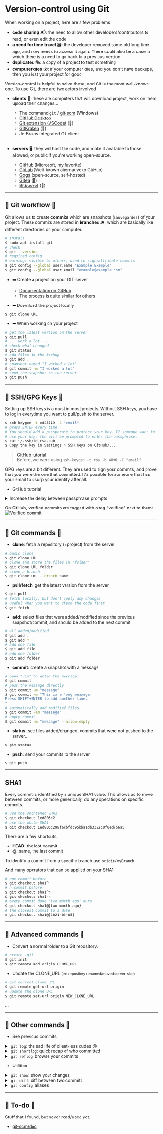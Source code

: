 # Version-control using Git

<div class="row row-cols-md-2"><div>

When working on a project, here are a few problems

* **code sharing** 📬: the need to allow other developers/contributors to read, or even edit the code
* **a need for time travel** 🗃️: the developer removed some old long time ago, and now needs to access it again. There could also be a case in which there is a need to go back to a previous version
* **duplicates** 🎭: a copy of a project to test something
* **computer dies** 😵: if your computer dies, and you don't have backups, then you lost your project for good
</div><div>

Version-control is helpful to solve these, and Git is the most well-known one. To use Git, there are two actors involved

* **clients** 👲: these are computers that will download project, work on them, upload their changes...
  * The command `git` / [git-scm](https://git-scm.com/) (Windows) 
  * [GitHub Desktop](https://desktop.github.com/)
  * [Git extension (VSCode)](https://code.visualstudio.com/docs/sourcecontrol/overview) (👻)
  * [GitKraken](https://www.gitkraken.com/) (👻)
  * JetBrains integrated Git client <br><span>&nbsp;</span>

* **servers** 🖥️: they will host the code, and make it available to those allowed, or public if you're working open-source.
  * [GitHub](https://github.com/) (Microsoft, my favorite)
  * [GitLab](https://about.gitlab.com/) (Well-known alternative to GitHub)
  * [Gogs](https://gogs.io/) (open-source, self-hosted)
  * [Gitea](https://gitea.com/) (👻)
  * [Bitbucket](https://bitbucket.org/) (👻)
</div></div>

<hr class="sep-both">

## 🐍 Git workflow 🐍

<div class="row row-cols-md-2 mt-4"><div>

Git allows us to create **commits** which are snapshots (`sauvegardes`) of your project. These commits are stored in **branches** 🪵, which are basically like different directories on your computer.

```bash
# install
$ sudo apt install git
# check
$ git --version
# required config
# warning: visible by others, used to sign/attribute commits
$ git config --global user.name "Example Example"
$ git config --global user.email "example@example.com"
```

* ➡️ Create a project on your GIT server

  * [Documentation on GitHub](https://docs.github.com/en/repositories/creating-and-managing-repositories/creating-a-new-repository)
  * The process is quite similar for others

</div><div>

* ➡ Download the project locally

```bash
$ git clone URL
```

* ➡ When working on your project

```bash
# get the latest version on the server
$ git pull
# ... work a lot ...
# check what changed
$ git status
# add files to the backup
$ git add .
# snapshot named "I worked a lot" 
$ git commit -m "I worked a lot"
# send the snapshot to the server
$ git push
```
</div></div>

<hr class="sep-both">

## 🔑 SSH/GPG Keys 🔑

<div class="row row-cols-md-2"><div>

Setting up SSH keys is a must in most projects. Without SSH keys, you have to log in everytime you want to pull/push to the server.

```bash
$ ssh-keygen -t ed25519 -C "email"
# press ENTER every time.
# You should add a passphrase to protect your key. If someone want to
# use your key, the will be prompted to enter the passphrase.
$ cat ~/.ssh/id_rsa.pub
$ Copy the key in Settings > SSH Keys on GitHub/...
```

> [GitHub tutorial](https://docs.github.com/en/authentication/connecting-to-github-with-ssh/generating-a-new-ssh-key-and-adding-it-to-the-ssh-agent).<br>
> Before, we were using `ssh-keygen -t rsa -b 4096 -C "email"`.
</div><div>

GPG keys are a bit different. They are used to sign your commits, and prove that you were the one that committed. It's possible for someone that has your email to usurp your identify after all.

* [GitHub tutorial](https://docs.github.com/en/github/authenticating-to-github/managing-commit-signature-verification/generating-a-new-gpg-key)

<details class="details-e">
<summary>Increase the delay between passphrase prompts</summary>

You will need to **write a passphrase almost every time you are committing**, unless you provided your passphrase in the last **10 minutes**. You can increase the time your passphrase is cached

```bash
# note the location of the file
# this is usually ~/.gnupg/gpg-agent.conf
$ gpg-agent --gpgconf-list | head -n1
# create the file, or edit it
# cached 8 hours
$ echo "max-cache-ttl 28800" >> ~/.gnupg/gpg-agent.conf
$ echo "default-cache-ttl 28800" >> ~/.gnupg/gpg-agent.conf
# reload
$ gpg-connect-agent reloadagent /bye
```
</details>

On GitHub, verified commits are tagged with a tag "verified" next to them: ![Verified commit](_images/gpg.png)
</div></div>

<hr class="sep-both">

## 🎉 Git commands 🎉

<div class="row row-cols-md-2 mt-4"><div>

* **clone**: fetch a repository (=project) from the server

```bash
# basic clone
$ git clone URL
# clone and store the files in "folder"
$ git clone URL folder
# clone a branch
$ git clone URL --branch name
```

* **pull/fetch**: get the latest version from the server

```bash
$ git pull
# fetch locally, but don't apply any changes
# useful when you want to check the code first
$ git fetch
```

* **add**: select files that were added/modified since the previous snapshot/commit, and should be added to the next commit

```bash
# all added/modified
$ git add .
$ git add *
# add one file
$ git add file
# add one folder
$ git add folder
```
</div><div>

* **commit**: create a snapshot with a message

```bash
# open "vim" to enter the message
$ git commit
# pass the message directly
$ git commit -m "message"
$ git commit -m "This is a long message.
Press SHIFT+ENTER to add another line.
"
# automatically add modified files
$ git commit -am "message"
# empty commit
$ git commit -m "message" --allow-empty
```

* **status**: see files added/changed, commits that were not pushed to the server...

```bash
$ git status
```

* **push**: send your commits to the server

```bash
$ git push
```
</div></div>


<hr class="sep-both">

## SHA1

<div class="row row-cols-md-2 mt-4"><div>

Every commit is identified by a unique SHA1 value. This allows us to move between commits, or more generically, do any operations on specific commits.

```bash
# use the shortened SHA1
$ git checkout 1ed803c2
# use the whole SHA1
$ git checkout 1ed803c298f6dbfdc95bba1db3322c0f0ed7b6a5
```

There are a few shortcuts

* **HEAD**: the last commit
* **@**: same, the last commit

To identify a commit from a specific branch use `origin/myBranch`.
</div><div>

And many operators that can be applied on your SHA1

```bash
# one commit before
$ git checkout sha1^
# n commit before
$ git checkout sha1^n
$ git checkout sha1~n
# every commit done 'two month ago' ours
$ git checkout sha1@{two month ago}
# the closest commit to a date
$ git checkout sha1@{2021-05-05}
```
</div></div>

<hr class="sep-both">

## 💪 Advanced commands 💪

<div class="row row-cols-md-2 mt-4"><div>

* Convert a normal folder to a Git repository.

```bash
# create .git
$ git init
$ git remote add origin CLONE_URL
```

* Update the CLONE_URL <small>(ex: repository renamed/moved server-side)</small>

```bash
# get current clone URL
$ git remote get-url origin
# update the clone URL
$ git remote set-url origin NEW_CLONE_URL
```
</div><div>

...
</div></div>

<hr class="sep-both">

## 🧺 Other commands 🧺

<div class="row row-cols-md-2 mt-4"><div>


* See previous commits

<details class="details-n">
<summary>&nbsp;<code>git log</code>: the sad life of client-less dudes 😢</summary>

```bash
$ git log
$ git log -n # last n
$ git log --oneline # one line per commit
$ git log --decorate # ...
$ git log --stat # changed files
$ git log -p # show diff
$ git log --pretty=fuller # custom: https://mirrors.edge.kernel.org/pub/software/scm/git/docs/git-log.html#_pretty_formats
$ git log --no-walk <COMMIT> # see one commit
$ git log --graph # draw graph
$ git log --grep="feat:" # filter by message
$ git log -- README.md # filter by files
```
</details>

<details class="details-n">
<summary>&nbsp;<code>git shortlog</code>: quick recap of who committed</summary>

```bash
$ git shortlog
```
</details>

<details class="details-n">
<summary>&nbsp;<code>git reflog</code>: browse your commits</summary>

```bash
$ git reflog --date=iso
```
</details>
</div><div>

* Utilities

<details class="details-n">
<summary>&nbsp;<code>git show</code>: show your changes</summary>

```bash
$ git show
$ git show -s --pretty=fuller HEAD
```
</details>

<details class="details-n">
<summary>&nbsp;<code>git diff</code>: diff between two commits</summary>

```bash
$ git diff
$ git diff <COMMIT>
$ git diff --check <COMMIT> # markers/whitespace errors
```
</details>

<details class="details-e">
<summary>&nbsp;<code>git config</code>: aliases</summary>

```bash
$ git config --global alias.toto 'add .'
$ git toto # same as 'git add .'
```
</details>

</div></div>

<hr class="sep-both">

## 👻 To-do 👻

Stuff that I found, but never read/used yet.

<div class="row row-cols-md-2"><div>

* [git-scm/doc](https://git-scm.com/doc)
</div><div>
</div></div>